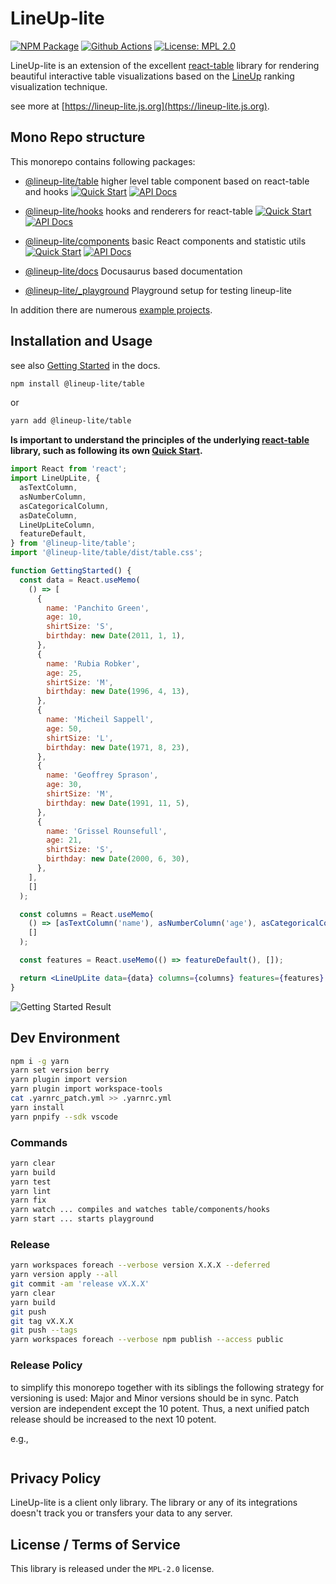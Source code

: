 # LineUp-lite

[![NPM Package][npm-image]][npm-url] [![Github Actions][github-actions-image]][github-actions-url] [![License: MPL 2.0][license-image]][license-url]

LineUp-lite is an extension of the excellent [react-table](https://react-table.tanstack.com/) library for rendering beautiful interactive table visualizations based on the [LineUp](https://jku-vds-lab.at/tools/lineup/) ranking visualization technique.

see more at [https://lineup-lite.js.org](https://lineup-lite.js.org).

## Mono Repo structure

This monorepo contains following packages:

- [@lineup-lite/table](https://github.com/sgratzl/lineup-lite/tree/main/packages/table) higher level table component based on react-table and hooks
  [![Quick Start][quick-start]](https://lineup-lite.js.org/docs/getting-started) [![API Docs][docs]](https://lineup-lite.js.org/api/table)

- [@lineup-lite/hooks](https://github.com/sgratzl/lineup-lite/tree/main/packages/hooks) hooks and renderers for react-table
  [![Quick Start][quick-start]](https://lineup-lite.js.org/docs/getting-started/hooks) [![API Docs][docs]](https://lineup-lite.js.org/api/hooks)

- [@lineup-lite/components](https://github.com/sgratzl/lineup-lite/tree/main/packages/components) basic React components and statistic utils
  [![Quick Start][quick-start]](https://lineup-lite.js.org/docs/getting-started/components) [![API Docs][docs]](https://lineup-lite.js.org/api/components)

- [@lineup-lite/docs](https://github.com/sgratzl/lineup-lite/tree/main/packages/docs) Docusaurus based documentation

- [@lineup-lite/\_playground](https://github.com/sgratzl/lineup-lite/tree/main/packages/_playground) Playground setup for testing lineup-lite

In addition there are numerous [example projects](https://github.com/sgratzl/lineup-lite/tree/main/examples/).

## Installation and Usage

see also [Getting Started](https://lineup-lite.js.org/docs/getting-started) in the docs.

```sh
npm install @lineup-lite/table
```

or

```sh
yarn add @lineup-lite/table
```

**Is important to understand the principles of the underlying [react-table](https://react-table.tanstack.com/) library, such as following its own [Quick Start](https://react-table.tanstack.com/docs/quick-start).**

```jsx
import React from 'react';
import LineUpLite, {
  asTextColumn,
  asNumberColumn,
  asCategoricalColumn,
  asDateColumn,
  LineUpLiteColumn,
  featureDefault,
} from '@lineup-lite/table';
import '@lineup-lite/table/dist/table.css';

function GettingStarted() {
  const data = React.useMemo(
    () => [
      {
        name: 'Panchito Green',
        age: 10,
        shirtSize: 'S',
        birthday: new Date(2011, 1, 1),
      },
      {
        name: 'Rubia Robker',
        age: 25,
        shirtSize: 'M',
        birthday: new Date(1996, 4, 13),
      },
      {
        name: 'Micheil Sappell',
        age: 50,
        shirtSize: 'L',
        birthday: new Date(1971, 8, 23),
      },
      {
        name: 'Geoffrey Sprason',
        age: 30,
        shirtSize: 'M',
        birthday: new Date(1991, 11, 5),
      },
      {
        name: 'Grissel Rounsefull',
        age: 21,
        shirtSize: 'S',
        birthday: new Date(2000, 6, 30),
      },
    ],
    []
  );

  const columns = React.useMemo(
    () => [asTextColumn('name'), asNumberColumn('age'), asCategoricalColumn('shirtSize'), asDateColumn('birthday')],
    []
  );

  const features = React.useMemo(() => featureDefault(), []);

  return <LineUpLite data={data} columns={columns} features={features} />;
}
```

![Getting Started Result](https://user-images.githubusercontent.com/4129778/105834355-a74ff600-5fca-11eb-8e3b-5374c2511682.png)

## Dev Environment

```sh
npm i -g yarn
yarn set version berry
yarn plugin import version
yarn plugin import workspace-tools
cat .yarnrc_patch.yml >> .yarnrc.yml
yarn install
yarn pnpify --sdk vscode
```

### Commands

```sh
yarn clear
yarn build
yarn test
yarn lint
yarn fix
yarn watch ... compiles and watches table/components/hooks
yarn start ... starts playground
```

### Release

```sh
yarn workspaces foreach --verbose version X.X.X --deferred
yarn version apply --all
git commit -am 'release vX.X.X'
yarn clear
yarn build
git push
git tag vX.X.X
git push --tags
yarn workspaces foreach --verbose npm publish --access public
```

### Release Policy

to simplify this monorepo together with its siblings the following strategy for versioning is used:
Major and Minor versions should be in sync. Patch version are independent except the 10 potent.
Thus, a next unified patch release should be increased to the next 10 potent.

e.g.,

```

```

## Privacy Policy

LineUp-lite is a client only library. The library or any of its integrations doesn't track you or transfers your data to any server.

## License / Terms of Service

This library is released under the `MPL-2.0` license.

[license-image]: https://img.shields.io/badge/License-MPL%202.0-brightgreen.svg
[license-url]: https://opensource.org/licenses/MPL-2.0
[npm-image]: https://badge.fury.io/js/%40lineup-lite%2Ftable.svg
[npm-url]: https://npmjs.org/package/@lineup-lite/table
[github-actions-image]: https://github.com/sgratzl/lineup-lite/workflows/ci/badge.svg
[github-actions-url]: https://github.com/sgratzl/lineup-lite/actions
[codepen]: https://img.shields.io/badge/CodePen-open-blue?logo=codepen
[codesandbox]: https://img.shields.io/badge/CodeSandbox-open-blue?logo=codesandbox
[nbviewer]: https://img.shields.io/badge/NBViewer-open-blue?logo=jupyter
[binder]: https://mybinder.org/badge_logo.svg
[docs]: https://img.shields.io/badge/API-open-blue
[quick-start]: https://img.shields.io/badge/Quick%20Start-open-red
